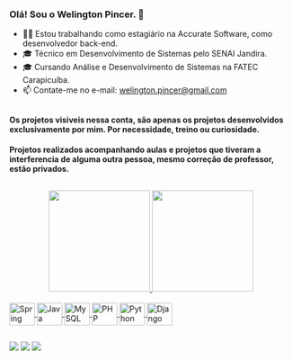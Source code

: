 ### Olá! Sou o Welington Pincer. 👋

- 👨‍💻 Estou trabalhando como estagiário na Accurate Software, como desenvolvedor back-end. 
- 🎓 Técnico em Desenvolvimento de Sistemas pelo SENAI Jandira.
- 🎓 Cursando Análise e Desenvolvimento de Sistemas na FATEC Carapicuíba. 
- 📫 Contate-me no e-mail: welington.pincer@gmail.com

##

#### Os projetos visiveis nessa conta, são apenas os projetos desenvolvidos exclusivamente por mim. Por necessidade, treino ou curiosidade.
#### Projetos realizados acompanhando aulas e projetos que tiveram a interferencia de alguma outra pessoa, mesmo correção de professor, estão privados.

##

<div align="center">
  <a href="https://github.com/pinceru">
  <img height="180em" src="https://github-readme-stats.vercel.app/api?username=pinceru&show_icons=true&theme=dark&include_all_commits=true&count_private=true"/>
  <img height="180em" src="https://github-readme-stats.vercel.app/api/top-langs/?username=pinceru&layout=compact&langs_count=8&theme=dark"/>
</div>
 
 <div style="display: inline_block"><br>
   <img align="center" alt="Spring" height="40" width="45" src="https://cdn.jsdelivr.net/gh/devicons/devicon/icons/spring/spring-original.svg" />
   <img align="center" alt="Java" height="40" width="45" src="https://cdn.jsdelivr.net/gh/devicons/devicon/icons/java/java-original-wordmark.svg"/>
   <img align="center" alt="MySQL" height="40" width="45" src="https://cdn.jsdelivr.net/gh/devicons/devicon/icons/mysql/mysql-original.svg"/>
   <img align="center" alt="PHP" height="40" width="45"  src="https://cdn-icons-png.flaticon.com/512/919/919830.png">
   <img align="center" alt="Python" height="40" width="45" src="https://cdn.jsdelivr.net/gh/devicons/devicon/icons/python/python-original.svg" />            <img align="center" alt="Django" height="40" width="45" src="https://cdn.jsdelivr.net/gh/devicons/devicon/icons/django/django-plain.svg" />
   
                                                                                                                           
</div>

##
   
<div> 
  <a href="" target="_blank"><img src="https://img.shields.io/badge/Discord-7289DA?style=for-the-badge&logo=discord&logoColor=white" target="_blank"></a> 
  <a href = "mailto:welington.pincer@gmail.com"><img src="https://img.shields.io/badge/-Gmail-%23333?style=for-the-badge&logo=gmail&logoColor=white" target="_blank"></a>
  <a href="" target="_blank"><img src="https://img.shields.io/badge/-LinkedIn-%230077B5?style=for-the-badge&logo=linkedin&logoColor=white" target="_blank"></a> 
  
</div>
  
